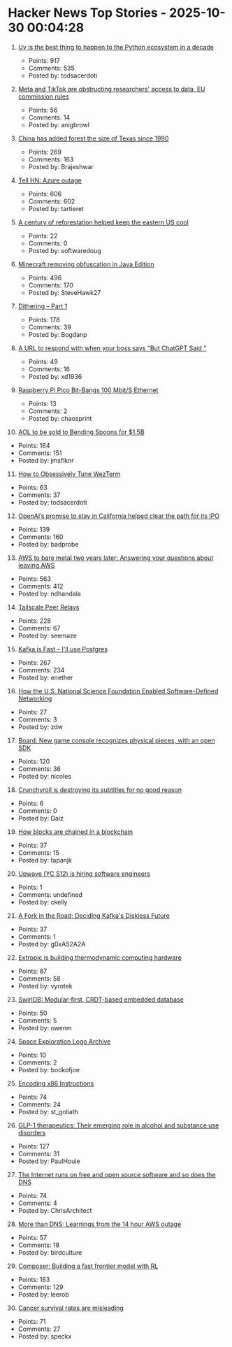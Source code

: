 # Hacker News Top Stories - 2025-10-30 00:04:28

1. [Uv is the best thing to happen to the Python ecosystem in a decade](https://emily.space/posts/251023-uv)
   - Points: 917
   - Comments: 535
   - Posted by: todsacerdoti

2. [Meta and TikTok are obstructing researchers' access to data, EU commission rules](https://www.science.org/content/article/meta-and-tiktok-are-obstructing-researchers-access-data-european-commission-rules)
   - Points: 56
   - Comments: 14
   - Posted by: anigbrowl

3. [China has added forest the size of Texas since 1990](https://e360.yale.edu/digest/china-new-forest-report)
   - Points: 269
   - Comments: 163
   - Posted by: Brajeshwar

4. [Tell HN: Azure outage](undefined)
   - Points: 606
   - Comments: 602
   - Posted by: tartieret

5. [A century of reforestation helped keep the eastern US cool](https://news.agu.org/press-release/a-century-of-reforestation-helped-keep-the-eastern-us-cool/)
   - Points: 22
   - Comments: 0
   - Posted by: softwaredoug

6. [Minecraft removing obfuscation in Java Edition](https://www.minecraft.net/en-us/article/removing-obfuscation-in-java-edition)
   - Points: 496
   - Comments: 170
   - Posted by: SteveHawk27

7. [Dithering – Part 1](https://visualrambling.space/dithering-part-1/)
   - Points: 178
   - Comments: 39
   - Posted by: Bogdanp

8. [A URL to respond with when your boss says "But ChatGPT Said "](https://stopcitingai.com/)
   - Points: 49
   - Comments: 16
   - Posted by: xd1936

9. [Raspberry Pi Pico Bit-Bangs 100 Mbit/S Ethernet](https://www.elektormagazine.com/news/rp2350-bit-bangs-100-mbit-ethernet)
   - Points: 13
   - Comments: 2
   - Posted by: chaosprint

10. [AOL to be sold to Bending Spoons for $1.5B](https://www.axios.com/2025/10/29/aol-bending-spoons-deal)
   - Points: 164
   - Comments: 151
   - Posted by: jmsflknr

11. [How to Obsessively Tune WezTerm](https://rashil2000.me/blogs/tune-wezterm)
   - Points: 63
   - Comments: 37
   - Posted by: todsacerdoti

12. [OpenAI’s promise to stay in California helped clear the path for its IPO](https://www.wsj.com/tech/ai/openais-promise-to-stay-in-california-helped-clear-the-path-for-its-ipo-3af1c31c)
   - Points: 139
   - Comments: 160
   - Posted by: badprobe

13. [AWS to bare metal two years later: Answering your questions about leaving AWS](https://oneuptime.com/blog/post/2025-10-29-aws-to-bare-metal-two-years-later/view)
   - Points: 563
   - Comments: 412
   - Posted by: ndhandala

14. [Tailscale Peer Relays](https://tailscale.com/blog/peer-relays-beta)
   - Points: 228
   - Comments: 67
   - Posted by: seemaze

15. [Kafka is Fast – I'll use Postgres](https://topicpartition.io/blog/postgres-pubsub-queue-benchmarks)
   - Points: 267
   - Comments: 234
   - Posted by: enether

16. [How the U.S. National Science Foundation Enabled Software-Defined Networking](https://cacm.acm.org/federal-funding-of-academic-research/how-the-u-s-national-science-foundation-enabled-software-defined-networking/)
   - Points: 27
   - Comments: 3
   - Posted by: zdw

17. [Board: New game console recognizes physical pieces, with an open SDK](https://board.fun/)
   - Points: 120
   - Comments: 36
   - Posted by: nicoles

18. [Crunchyroll is destroying its subtitles for no good reason](https://daiz.moe/crunchyroll-is-destroying-its-subtitles-for-no-good-reason/)
   - Points: 6
   - Comments: 0
   - Posted by: Daiz

19. [How blocks are chained in a blockchain](https://www.johndcook.com/blog/2025/10/27/blockchain/)
   - Points: 37
   - Comments: 15
   - Posted by: tapanjk

20. [Upwave (YC S12) is hiring software engineers](https://www.upwave.com/job/8228849002/)
   - Points: 1
   - Comments: undefined
   - Posted by: ckelly

21. [A Fork in the Road: Deciding Kafka's Diskless Future](https://jack-vanlightly.com/blog/2025/10/22/a-fork-in-the-road-deciding-kafkas-diskless-future)
   - Points: 37
   - Comments: 1
   - Posted by: g0xA52A2A

22. [Extropic is building thermodynamic computing hardware](https://extropic.ai/)
   - Points: 87
   - Comments: 58
   - Posted by: vyrotek

23. [SwirlDB: Modular-first, CRDT-based embedded database](https://docs.swirldb.org/)
   - Points: 50
   - Comments: 5
   - Posted by: owenm

24. [Space Exploration Logo Archive](https://kottke.org/25/10/the-space-exploration-logo-archive)
   - Points: 10
   - Comments: 2
   - Posted by: bookofjoe

25. [Encoding x86 Instructions](https://www-user.tu-chemnitz.de/~heha/hs/chm/x86.chm/x86.htm)
   - Points: 74
   - Comments: 24
   - Posted by: st_goliath

26. [GLP-1 therapeutics: Their emerging role in alcohol and substance use disorders](https://academic.oup.com/jes/article/9/11/bvaf141/8277723?login=false)
   - Points: 127
   - Comments: 31
   - Posted by: PaulHoule

27. [The Internet runs on free and open source software and so does the DNS](https://www.icann.org/en/blogs/details/the-internet-runs-on-free-and-open-source-softwareand-so-does-the-dns-23-10-2025-en)
   - Points: 74
   - Comments: 4
   - Posted by: ChrisArchitect

28. [More than DNS: Learnings from the 14 hour AWS outage](https://thundergolfer.com/blog/aws-us-east-1-outage-oct20)
   - Points: 57
   - Comments: 18
   - Posted by: birdculture

29. [Composer: Building a fast frontier model with RL](https://cursor.com/blog/composer)
   - Points: 163
   - Comments: 129
   - Posted by: leerob

30. [Cancer survival rates are misleading](https://www.allendowney.com/blog/2025/10/27/cancer-survival-rates-are-misleading/)
   - Points: 71
   - Comments: 27
   - Posted by: speckx

